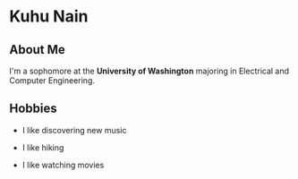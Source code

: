 # Kuhu Nain

## About Me

I'm a sophomore at the **University of Washington** majoring in Electrical and Computer Engineering.

## Hobbies

- I like discovering new music

- I like hiking

- I like watching movies
